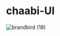 # chaabi-UI

![brandbird (18)](https://github.com/prabhat1001/chaabi-UI/assets/71027441/909dc24a-c71e-48a2-a569-434c07d3bb97)


